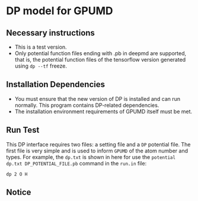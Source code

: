 # DP model for GPUMD

## Necessary instructions

- This is a test version.
- Only potential function files ending with .pb in deepmd are supported, that is, the potential function files of the tensorflow version generated using `dp --tf` freeze.

## Installation Dependencies

- You must ensure that the new version of DP is installed and can run normally. This program contains DP-related dependencies.
- The installation environment requirements of GPUMD itself must be met.

## Run Test

This DP interface requires two files: a setting file and a `DP` potential file. The first file is very simple and is used to inform `GPUMD` of the atom number and types. For example, the `dp.txt` is shown in here for use the `potential dp.txt DP_POTENTIAL_FILE.pb` command in the `run.in` file:

```dp 2 O H```

## Notice
